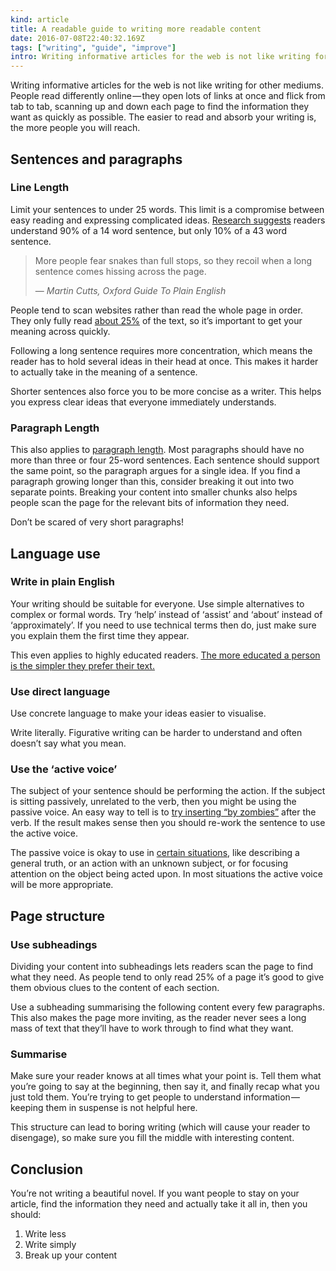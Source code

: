 ```yaml
---
kind: article
title: A readable guide to writing more readable content
date: 2016-07-08T22:40:32.169Z
tags: ["writing", "guide", "improve"]
intro: Writing informative articles for the web is not like writing for other mediums. People read differently online — they open lots of links at once and flick from tab to tab, scanning up and down each page to find the information they want as quickly as possible. The easier to read and absorb your writing is, the more people you will reach.
---
```


Writing informative articles for the web is not like writing for other mediums. People read differently online — they open lots of links at once and flick from tab to tab, scanning up and down each page to find the information they want as quickly as possible. The easier to read and absorb your writing is, the more people you will reach.

## Sentences and paragraphs

### Line Length

Limit your sentences to under 25 words. This limit is a compromise between easy reading and expressing complicated ideas. [Research suggests] readers understand 90% of a 14 word sentence, but only 10% of a 43 word sentence.

> More people fear snakes than full stops, so they recoil when a long sentence comes hissing across the page.
>
> — <cite>Martin Cutts, Oxford Guide To Plain English</cite>

People tend to scan websites rather than read the whole page in order. They only fully read [about 25%] of the text, so it’s important to get your meaning across quickly.

Following a long sentence requires more concentration, which means the reader has to hold several ideas in their head at once. This makes it harder to actually take in the meaning of a sentence.

Shorter sentences also force you to be more concise as a writer. This helps you express clear ideas that everyone immediately understands.

### Paragraph Length

This also applies to [paragraph length]. Most paragraphs should have no more than three or four 25-word sentences. Each sentence should support the same point, so the paragraph argues for a single idea. If you find a paragraph growing longer than this, consider breaking it out into two separate points.
Breaking your content into smaller chunks also helps people scan the page for the relevant bits of information they need.

Don’t be scared of very short paragraphs!

## Language use

### Write in plain English

Your writing should be suitable for everyone. Use simple alternatives to complex or formal words. Try ‘help’ instead of ‘assist’ and ‘about’ instead of ‘approximately’. If you need to use technical terms then do, just make sure you explain them the first time they appear.

This even applies to highly educated readers. [The more educated a person is the simpler they prefer their text.]

### Use direct language

Use concrete language to make your ideas easier to visualise.

Write literally. Figurative writing can be harder to understand and often doesn’t say what you mean.

### Use the ‘active voice’

The subject of your sentence should be performing the action. If the subject is sitting passively, unrelated to the verb, then you might be using the passive voice. An easy way to tell is to [try inserting “by zombies”] after the verb. If the result makes sense then you should re-work the sentence to use the active voice.

The passive voice is okay to use in [certain situations], like describing a general truth, or an action with an unknown subject, or for focusing attention on the object being acted upon. In most situations the active voice will be more appropriate.

## Page structure

### Use subheadings

Dividing your content into subheadings lets readers scan the page to find what they need. As people tend to only read 25% of a page it’s good to give them obvious clues to the content of each section.

Use a subheading summarising the following content every few paragraphs. This also makes the page more inviting, as the reader never sees a long mass of text that they’ll have to work through to find what they want.

### Summarise

Make sure your reader knows at all times what your point is. Tell them what you’re going to say at the beginning, then say it, and finally recap what you just told them. You’re trying to get people to understand information — keeping them in suspense is not helpful here.

This structure can lead to boring writing (which will cause your reader to disengage), so make sure you fill the middle with interesting content.

## Conclusion

You’re not writing a beautiful novel. If you want people to stay on your article, find the information they need and actually take it all in, then you should:

1. Write less
2. Write simply
3. Break up your content

[research suggests]: http://webcache.googleusercontent.com/search?q=cache:dGEifPIq0gIJ:prsay.prsa.org/2009/01/14/how-to-make-your-copy-more-readable-make-sentences-shorter/
[about 25%]: https://www.nngroup.com/articles/how-little-do-users-read/
[paragraph length]: https://www.prsa.org/Intelligence/Tactics/Articles/view/10215/1078/Cut_it_down_Readers_skip_long_paragraphs
[the more educated a person is the simpler they prefer their text.]: https://gds.blog.gov.uk/2014/02/17/guest-post-clarity-is-king-the-evidence-that-reveals-the-desperate-need-to-re-think-the-way-we-write/
[try inserting “by zombies”]: https://www.grammarly.com/blog/a-scary-easy-way-to-help-you-find-passive-voice/
[certain situations]: https://www.grammarly.com/blog/how-to-use-the-passive-voice-correctly-2/
